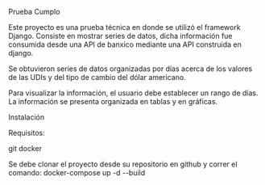 Prueba Cumplo

Este proyecto es una prueba técnica en donde se utilizó el framework Django. Consiste en mostrar series de datos, dicha información fue consumida desde una API de banxico mediante una API construida en django. 

Se obtuvieron series de datos organizadas por días acerca de los valores de las UDIs y del tipo de cambio del dólar americano.

Para visualizar la información, el usuario debe establecer un rango de días.
La información se presenta organizada en tablas y en gráficas.



Instalación

Requisitos:

git
docker

Se debe clonar el proyecto desde su repositorio en github y correr el comando: docker-compose up -d --build
